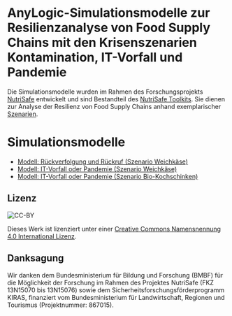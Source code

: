 # AnyLogic-Simulationsmodelle zur Resilienzanalyse von Food Supply Chains mit den Krisenszenarien Kontamination, IT-Vorfall und Pandemie

Die Simulationsmodelle wurden im Rahmen des Forschungsprojekts [NutriSafe](https://nutrisafe.de) entwickelt und sind Bestandteil des [NutriSafe Toolkits](https://nutrisafe.de/toolkit). Sie dienen zur Analyse der Resilienz von Food Supply Chains anhand exemplarischer [Szenarien](NutriSafe_Toolkit_Szenarien_DE.pdf).

# Simulationsmodelle
* [Modell: Rückverfolgung und Rückruf (Szenario Weichkäse)](mdl_weichkaese_rueckverfolgung_rueckruf)
* [Modell: IT-Vorfall oder Pandemie (Szenario Weichkäse)](mdl_weichkaese_it-vorfall_pandemie)
* [Modell: IT-Vorfall oder Pandemie (Szenario Bio-Kochschinken)](mdl_bioschinken_it-vorfall_pandemie)

## Lizenz
![CC-BY](https://i.creativecommons.org/l/by/4.0/88x31.png)

Dieses Werk ist lizenziert unter einer [Creative Commons Namensnennung 4.0 International Lizenz](http://creativecommons.org/licenses/by/4.0/).

## Danksagung
Wir danken dem Bundesministerium für Bildung und Forschung (BMBF) für die Möglichkeit der Forschung im Rahmen des Projektes NutriSafe (FKZ 13N15070 bis 13N15076) sowie dem Sicherheitsforschungsförderprogramm KIRAS, finanziert vom Bundesministerium für Landwirtschaft, Regionen und Tourismus (Projektnummer: 867015).
